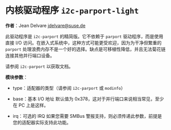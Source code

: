 # 内核驱动程序 `i2c-parport-light`

**作者**：Jean Delvare <jdelvare@suse.de>

此驱动程序是 `i2c-parport` 的精简版。它不依赖于 `parport` 驱动程序，而是使用直接 I/O 访问。在嵌入式系统中，这种方式可能更受欢迎，因为为干净但繁重的 `parport` 处理浪费内存不是一个好的选择。缺点是可移植性降低，并且无法菊花链连接其他并行端口设备。

请参阅 `i2c-parport` 以获取文档。

**模块参数**：

* type：适配器的类型（请参阅 `i2c-parport` 或 `modinfo`）

* base：基本 I/O 地址
  默认值为 0x378，这对于并行端口来说相当常见，至少在 PC 上是这样。

* irq：可选的 IRQ
  如果您需要 SMBus 警报支持，则必须传递此参数，前提是您的适配器实际支持此功能。